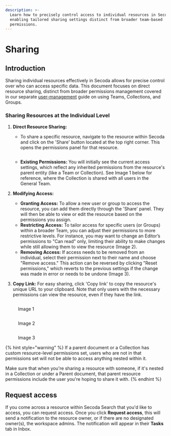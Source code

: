 ```yaml
---
description: >-
  Learn how to precisely control access to individual resources in Secoda,
  enabling tailored sharing settings distinct from broader team-based
  permissions.
---
```


# Sharing

## **Introduction**

Sharing individual resources effectively in Secoda allows for precise control over who can access specific data. This document focuses on direct resource sharing, distinct from broader permissions management covered in our separate [user-management](../user-management/ "mention") guide on using Teams, Collections, and Groups.

### Sharing Resources at the Individual Level

1.  **Direct Resource Sharing:**

    * To share a specific resource, navigate to the resource within Secoda and click on the 'Share' button located at the top right corner. This opens the permissions panel for that resource.

    <figure><img src="../.gitbook/assets/Screenshot 2024-02-27 at 4.42.23 PM.png" alt=""><figcaption></figcaption></figure>

    * **Existing Permissions:** You will initially see the current access settings, which reflect any inherited permissions from the resource's parent entity (like a Team or Collection). See Image 1 below for reference, where the Collection is shared with all users in the General Team.
2. **Modifying Access:**
   * **Granting Access:** To allow a new user or group to access the resource, you can add them directly through the 'Share' panel. They will then be able to view or edit the resource based on the permissions you assign.
   * **Restricting Access:** To tailor access for specific users (or Groups) within a broader Team, you can adjust their permissions to more restrictive levels. For instance, you may want to change an Editor’s permissions to "Can read" only, limiting their ability to make changes while still allowing them to view the resource (Image 2).&#x20;
   * **Removing Access:** If access needs to be removed from an individual, select their permission next to their name and choose "Remove access." This action can be reversed by clicking "Reset permissions," which reverts to the previous settings if the change was made in error or needs to be undone (Image 3).
3. **Copy Link:** For easy sharing, click 'Copy link' to copy the resource's unique URL to your clipboard. Note that only users with the necessary permissions can view the resource, even if they have the link.

<div><figure><img src="../.gitbook/assets/Screenshot 2024-02-27 at 4.43.22 PM (3).png" alt=""><figcaption><p>Image 1</p></figcaption></figure> <figure><img src="../.gitbook/assets/Screenshot 2024-02-27 at 4.57.00 PM (3).png" alt=""><figcaption><p>Image 2</p></figcaption></figure> <figure><img src="../.gitbook/assets/Screenshot 2024-02-27 at 4.51.38 PM (3).png" alt=""><figcaption><p>Image 3</p></figcaption></figure></div>

{% hint style="warning" %}
If a parent document or a Collection has custom resource-level permissions set, users who are not in that permissions set will not be able to access anything nested within it.&#x20;

Make sure that when you're sharing a resource with someone, if it's nested in a Collection or under a Parent document, that parent resource permissions include the user you're hoping to share it with.
{% endhint %}

## Request access

If you come across a resource within Secoda Search that you'd like to access, you can request access. Once you click **Request access**, this will send a notification to the resource owner, or if there are no designated owner(s), the workspace admins. The notification will appear in their **Tasks** tab in Inbox.

<figure><img src="https://secoda-public-media-assets.s3.amazonaws.com/4a00b5b8-5b2c-4f9c-a32b-83e45af538d2.png" alt=""><figcaption></figcaption></figure>
